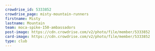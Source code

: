```yaml
---
crowdrise_id: 5333852
crowdrise_page: misty-mountain-runners
firstname: Misty 
lastname: Mountain
team: moca-spike-150-ambassadors
post-image: https://cdn.crowdrise.com/v2/photo/file/member/5333852
card-image: https://cdn.crowdrise.com/v2/photo/file/member/5333852
type: club
---
```

